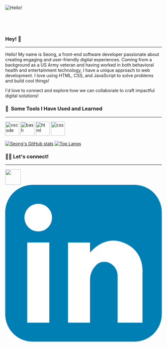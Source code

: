 ![Hello!](https://github.com/sanghoro/sanghoro/assets/159068651/19ceee67-47c9-4602-8a84-0b9aedcf02be)
            <svg xmlns="http://www.w3.org/2000/svg" xmlns:xlink="http://www.w3.org/1999/xlink" style="z-index:1;position:relative" width="854" height="100" viewBox="0 0 854 100">

        

### Hey! 👋
__________________________________________________________________________________________________________________________
Hello! My name is Seong, a front-end software developer passionate about creating engaging and user-friendly digital experiences. Coming from a background as a US Army veteran and having worked in both behavioral health and entertainment technology, I have a unique approach to web development. I love using HTML, CSS, and JavaScript to solve problems and build cool things!

I'd love to connect and explore how we can collaborate to craft impactful digital solutions!

### 🚀 &nbsp;Some Tools I Have Used and Learned
__________________________________________________________________________________________________________________________
<p align="left">
<img src="https://cdn.jsdelivr.net/gh/devicons/devicon/icons/vscode/vscode-original.svg" alt="vscode" width="45" height="45"/>
<img src="https://cdn.jsdelivr.net/gh/devicons/devicon@latest/icons/javascript/javascript-original.svg" alt="bash" width="45" height="45"/>
<img src="https://cdn.jsdelivr.net/gh/devicons/devicon@latest/icons/html5/html5-plain-wordmark.svg" alt="html" width="45" height="45"/>        
<img src="https://cdn.jsdelivr.net/gh/devicons/devicon@latest/icons/css3/css3-original-wordmark.svg" alt="css" width="45" height="45" />

[![Seong's GitHub stats](https://github-readme-stats.vercel.app/api?username=sanghoro)](https://github.com/sanghoro/github-readme-stats)
[![Top Langs](https://github-readme-stats.vercel.app/api/top-langs/?username=sanghoro)](https://github.com/sanghoro/github-readme-stats)

### 👯‍♂️ Let's connect!
__________________________________________________________________________________________________________________________
<a href="https://www.instagram.com/joa.seong/">
  <img height="50" src="https://user-images.githubusercontent.com/46517096/166974368-9798f39f-1f46-499c-b14e-81f0a3f83a06.png"/>
</a>
<?xml version="1.0" ?><svg viewBox="0 0 64 64" xmlns="http://www.w3.org/2000/svg"><defs><style>.cls-1{fill:#007fb5;}.cls-2{fill:#fff;}</style></defs><title/><g data-name="14-linkedin" id="_14-linkedin"><rect class="cls-1" height="64" rx="11.2" ry="11.2" width="64"/><rect class="cls-2" height="32.72" width="9.03" x="8.99" y="23.54"/><path class="cls-2" d="M48.2,23.54C41.54,21,36.72,25.3,34.66,27.7V23.54h-9V56.26h9V39a8.45,8.45,0,0,1,2.23-5.92,4.75,4.75,0,0,1,3.41-1.67A5.42,5.42,0,0,1,44.24,33a6.13,6.13,0,0,1,1.7,4.35V56.26H56.1V36S57.23,26.92,48.2,23.54Z"/><circle class="cls-2" cx="13.5" cy="13.38" r="5.64"/></g></svg>

<!--
**sanghoro/sanghoro** is a ✨ _special_ ✨ repository because its `README.md` (this file) appears on your GitHub profile.

Here are some ideas to get you started:

- 🔭 I’m currently working on ...
- 🌱 I’m currently learning ...
- 👯 I’m looking to collaborate on ...
- 🤔 I’m looking for help with ...
- 💬 Ask me about ...
- 📫 How to reach me: ...
- 😄 Pronouns: ...
- ⚡ Fun fact: ...
-->
